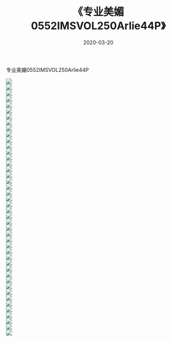 ﻿---
layout: post
title:  《专业美媚0552IMSVOL250Arlie44P》
date:   2020-03-20
img: http://img.660000.xyz/Sharelink/性感/2020/专业美媚0552IMSVOL250Arlie44P/000.jpg
categories: [美女, 清纯, 唯美]
---

专业美媚0552IMSVOL250Arlie44P

  ![](http://img.660000.xyz/Sharelink/性感/2020/专业美媚0552IMSVOL250Arlie44P/001.jpg) <br> ![](http://img.660000.xyz/Sharelink/性感/2020/专业美媚0552IMSVOL250Arlie44P/002.jpg) <br> ![](http://img.660000.xyz/Sharelink/性感/2020/专业美媚0552IMSVOL250Arlie44P/003.jpg) <br> ![](http://img.660000.xyz/Sharelink/性感/2020/专业美媚0552IMSVOL250Arlie44P/004.jpg) <br> ![](http://img.660000.xyz/Sharelink/性感/2020/专业美媚0552IMSVOL250Arlie44P/005.jpg) <br> ![](http://img.660000.xyz/Sharelink/性感/2020/专业美媚0552IMSVOL250Arlie44P/006.jpg) <br> ![](http://img.660000.xyz/Sharelink/性感/2020/专业美媚0552IMSVOL250Arlie44P/007.jpg) <br> ![](http://img.660000.xyz/Sharelink/性感/2020/专业美媚0552IMSVOL250Arlie44P/008.jpg) <br> ![](http://img.660000.xyz/Sharelink/性感/2020/专业美媚0552IMSVOL250Arlie44P/009.jpg) <br> ![](http://img.660000.xyz/Sharelink/性感/2020/专业美媚0552IMSVOL250Arlie44P/010.jpg) <br> ![](http://img.660000.xyz/Sharelink/性感/2020/专业美媚0552IMSVOL250Arlie44P/011.jpg) <br> ![](http://img.660000.xyz/Sharelink/性感/2020/专业美媚0552IMSVOL250Arlie44P/012.jpg) <br> ![](http://img.660000.xyz/Sharelink/性感/2020/专业美媚0552IMSVOL250Arlie44P/013.jpg) <br> ![](http://img.660000.xyz/Sharelink/性感/2020/专业美媚0552IMSVOL250Arlie44P/014.jpg) <br> ![](http://img.660000.xyz/Sharelink/性感/2020/专业美媚0552IMSVOL250Arlie44P/015.jpg) <br> ![](http://img.660000.xyz/Sharelink/性感/2020/专业美媚0552IMSVOL250Arlie44P/016.jpg) <br> ![](http://img.660000.xyz/Sharelink/性感/2020/专业美媚0552IMSVOL250Arlie44P/017.jpg) <br> ![](http://img.660000.xyz/Sharelink/性感/2020/专业美媚0552IMSVOL250Arlie44P/018.jpg) <br> ![](http://img.660000.xyz/Sharelink/性感/2020/专业美媚0552IMSVOL250Arlie44P/019.jpg) <br> ![](http://img.660000.xyz/Sharelink/性感/2020/专业美媚0552IMSVOL250Arlie44P/020.jpg) <br> ![](http://img.660000.xyz/Sharelink/性感/2020/专业美媚0552IMSVOL250Arlie44P/021.jpg) <br> ![](http://img.660000.xyz/Sharelink/性感/2020/专业美媚0552IMSVOL250Arlie44P/022.jpg) <br> ![](http://img.660000.xyz/Sharelink/性感/2020/专业美媚0552IMSVOL250Arlie44P/023.jpg) <br> ![](http://img.660000.xyz/Sharelink/性感/2020/专业美媚0552IMSVOL250Arlie44P/024.jpg) <br> ![](http://img.660000.xyz/Sharelink/性感/2020/专业美媚0552IMSVOL250Arlie44P/025.jpg) <br> ![](http://img.660000.xyz/Sharelink/性感/2020/专业美媚0552IMSVOL250Arlie44P/026.jpg) <br> ![](http://img.660000.xyz/Sharelink/性感/2020/专业美媚0552IMSVOL250Arlie44P/027.jpg) <br> ![](http://img.660000.xyz/Sharelink/性感/2020/专业美媚0552IMSVOL250Arlie44P/028.jpg) <br> ![](http://img.660000.xyz/Sharelink/性感/2020/专业美媚0552IMSVOL250Arlie44P/029.jpg) <br> ![](http://img.660000.xyz/Sharelink/性感/2020/专业美媚0552IMSVOL250Arlie44P/030.jpg) <br> ![](http://img.660000.xyz/Sharelink/性感/2020/专业美媚0552IMSVOL250Arlie44P/031.jpg) <br> ![](http://img.660000.xyz/Sharelink/性感/2020/专业美媚0552IMSVOL250Arlie44P/032.jpg) <br> ![](http://img.660000.xyz/Sharelink/性感/2020/专业美媚0552IMSVOL250Arlie44P/033.jpg) <br> ![](http://img.660000.xyz/Sharelink/性感/2020/专业美媚0552IMSVOL250Arlie44P/034.jpg) <br> ![](http://img.660000.xyz/Sharelink/性感/2020/专业美媚0552IMSVOL250Arlie44P/035.jpg) <br> ![](http://img.660000.xyz/Sharelink/性感/2020/专业美媚0552IMSVOL250Arlie44P/036.jpg) <br> ![](http://img.660000.xyz/Sharelink/性感/2020/专业美媚0552IMSVOL250Arlie44P/037.jpg) <br> ![](http://img.660000.xyz/Sharelink/性感/2020/专业美媚0552IMSVOL250Arlie44P/038.jpg) <br> ![](http://img.660000.xyz/Sharelink/性感/2020/专业美媚0552IMSVOL250Arlie44P/039.jpg) <br> ![](http://img.660000.xyz/Sharelink/性感/2020/专业美媚0552IMSVOL250Arlie44P/040.jpg) <br> ![](http://img.660000.xyz/Sharelink/性感/2020/专业美媚0552IMSVOL250Arlie44P/041.jpg) <br> ![](http://img.660000.xyz/Sharelink/性感/2020/专业美媚0552IMSVOL250Arlie44P/042.jpg) <br> ![](http://img.660000.xyz/Sharelink/性感/2020/专业美媚0552IMSVOL250Arlie44P/043.jpg) <br> ![](http://img.660000.xyz/Sharelink/性感/2020/专业美媚0552IMSVOL250Arlie44P/044.jpg) <br>